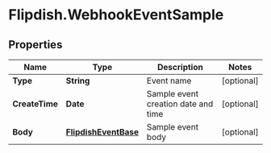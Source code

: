 # Flipdish.WebhookEventSample

## Properties
Name | Type | Description | Notes
------------ | ------------- | ------------- | -------------
**Type** | **String** | Event name | [optional] 
**CreateTime** | **Date** | Sample event creation date and time | [optional] 
**Body** | [**FlipdishEventBase**](FlipdishEventBase.md) | Sample event body | [optional] 


